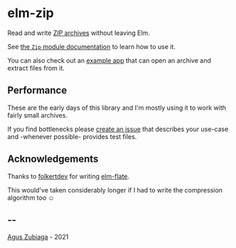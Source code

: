 # elm-zip

Read and write [ZIP archives](https://en.wikipedia.org/wiki/ZIP_file_format) without leaving Elm.

See [the `Zip` module documentation](https://package.elm-lang.org/packages/agu-z/elm-zip/2.1.1/Zip) to learn how to use it.

You can also check out an [example app](./examples/src/Read.elm) that can open an archive and extract files from it.

## Performance

These are the early days of this library and I'm mostly using it to work with fairly small archives.

If you find bottlenecks please [create an issue](https://github.com/agu-z/elm-zip/issues/new) that describes your use-case and
-whenever possible- provides test files.

## Acknowledgements

Thanks to [folkertdev](https://github.com/folkertdev) for writing [elm-flate](https://package.elm-lang.org/packages/folkertdev/elm-flate/latest/).

This would've taken considerably longer if I had to write the compression algorithm too ☺️

## --

[Agus Zubiaga](https://aguz.me) - 2021
